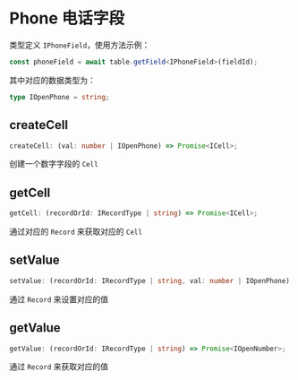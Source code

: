 # Phone 电话字段
类型定义 `IPhoneField`，使用方法示例：
```typescript
const phoneField = await table.getField<IPhoneField>(fieldId);
```
其中对应的数据类型为：
```typescript
type IOpenPhone = string;
```

## createCell
```typescript
createCell: (val: number | IOpenPhone) => Promise<ICell>;
```
创建一个数字字段的 `Cell`

## getCell
```typescript
getCell: (recordOrId: IRecordType | string) => Promise<ICell>;
```
通过对应的 `Record` 来获取对应的 `Cell`

## setValue
```typescript
setValue: (recordOrId: IRecordType | string, val: number | IOpenPhone) => Promise<boolean>;
```
通过 `Record` 来设置对应的值

## getValue
```typescript
getValue: (recordOrId: IRecordType | string) => Promise<IOpenNumber>;
```
通过 `Record` 来获取对应的值
